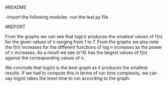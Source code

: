 #README

-import the following modules
-run the test.py file


#REPORT

From the graphs we can see that log(n) produces the smallest values of f(n) for 
the given values of n ranging from 1 to 7. From the graphs we also note the f(n) increases
for the different functions of log n increases as the power of n increases. As a result we see
(n^4) has the largest values of f(n) against the corresponding values of n.

We conclude that log(n) is the best graph as it produces the smallest results. If we had to compute
this in terms of run time complexity, we can say log(n) takes the least time to run
according to the graph.
 